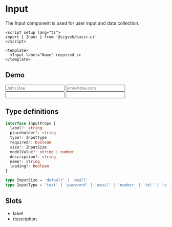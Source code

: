 <script setup lang="ts">
import { ref } from 'vue'
import Input from '../../src/components/Input.vue'
import Flex from '../../src/components/Flex.vue'
import Checkbox from '../../src/components/Checkbox.vue'
import Demo from '../components/Demo.vue'

const isLoading = ref(false)
const isDisabled = ref(false)
</script>

# Input

The Input component is used for user input and data collection.

```vue
<script setup lang="ts">
import { Input } from '@sigveh/basic-ui'
</script>

<template>
  <Input label="Name" required />
</template>
```

## Demo

<Demo>
  <template #controls>
    <Flex>
      <Checkbox label="Loading" v-model:checked="isLoading" />
      <Checkbox label="Disabled" v-model:checked="isDisabled" />
    </Flex>
  </template>
  <Flex direction="column">
    <Input :disabled="isDisabled" :loading="isLoading" label="Name" placeholder="John Doe" />
    <Input :disabled="isDisabled" :loading="isLoading" label="E-mail" type="email" placeholder="john@doe.com" required />
    <Input :disabled="isDisabled" :loading="isLoading" label="Password" type="password" />
    <Input :disabled="isDisabled" :loading="isLoading" label="Small input size" size="small" />
  </Flex>
</Demo>

## Type definitions

```ts
interface InputProps {
  label?: string
  placeholder?: string
  type?: InputType
  required?: boolean
  size?: InputSize
  modelValue?: string | number
  description?: string
  name?: string
  loading?: boolean
}

type InputSize = 'default' | 'small'
type InputType = 'text' | 'password' | 'email' | 'number' | 'tel' | 'url'
```

## Slots

- label
- description
